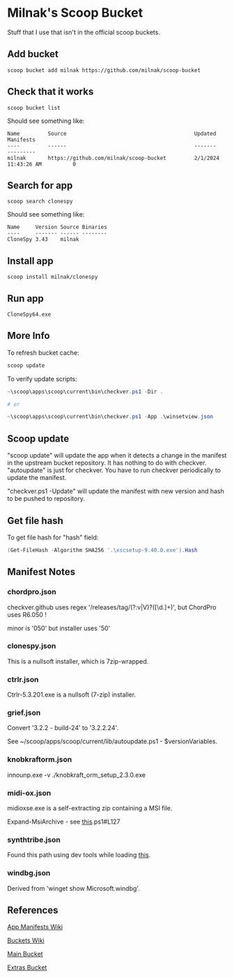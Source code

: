 # Milnak's Scoop Bucket

Stuff that I use that isn't in the official scoop buckets.

## Add bucket

`scoop bucket add milnak https://github.com/milnak/scoop-bucket`

## Check that it works

`scoop bucket list`

Should see something like:

```text
Name         Source                                         Updated               Manifests
----         ------                                         -------               ---------
milnak       https://github.com/milnak/scoop-bucket         2/1/2024 11:43:26 AM          0
```

## Search for app

`scoop search clonespy`

Should see something like:

```text
Name     Version Source Binaries
----     ------- ------ --------
CloneSpy 3.43    milnak
```

## Install app

`scoop install milnak/clonespy`

## Run app

`CloneSpy64.exe`

## More Info

To refresh bucket cache:

```PowerShell
scoop update
```

To verify update scripts:

```PowerShell
~\scoop\apps\scoop\current\bin\checkver.ps1 -Dir .

# or

~\scoop\apps\scoop\current\bin\checkver.ps1 -App .\winsetview.json
```

## Scoop update

"scoop update" will update the app when it detects a change in the manifest in the upstream bucket repository. It has nothing to do with checkver. "autoupdate" is just for checkver. You have to run checkver periodically to update the manifest.

"checkver.ps1 -Update" will update the manifest with new version and hash to be pushed to repository.

## Get file hash

To get file hash for "hash" field:

```PowerShell
(Get-FileHash -Algorithm SHA256 '.\xscsetup-9.40.0.exe').Hash
```

## Manifest Notes

### chordpro.json

checkver.github uses regex '/releases/tag/(?:v|V)?([\\d.]+)', but ChordPro uses R6.050 !

minor is '050' but installer uses '50'

### clonespy.json

This is a nullsoft installer, which is 7zip-wrapped.

### ctrlr.json

Ctrlr-5.3.201.exe is a nullsoft (7-zip) installer.

### grief.json

Convert '3.2.2 - build-24' to '3.2.2.24'.

See ~/scoop/apps/scoop/current/lib/autoupdate.ps1 - $versionVariables.


### knobkraftorm.json

innounp.exe -v ./knobkraft_orm_setup_2.3.0.exe

### midi-ox.json

midioxse.exe is a self-extracting zip containing a MSI file.

Expand-MsiArchive - see [this](https://github.com/ScoopInstaller/Scoop/blob/4a31bd330244f7f89f16208cdddda3f9edac2d65/lib/decompress).ps1#L127

### synthtribe.json

Found this path using dev tools while loading [this](https://www.behringer.com/product.html?modelCode=0722-ABR).

### windbg.json

Derived from 'winget show Microsoft.windbg'.

## References

[App Manifests Wiki](https://github.com/ScoopInstaller/Scoop/wiki/App-Manifests)

[Buckets Wiki](https://github.com/ScoopInstaller/Scoop/wiki/Buckets)

[Main Bucket](https://github.com/ScoopInstaller/Main/tree/master/bucket)

[Extras Bucket](https://github.com/ScoopInstaller/Extras/tree/master/bucket)

